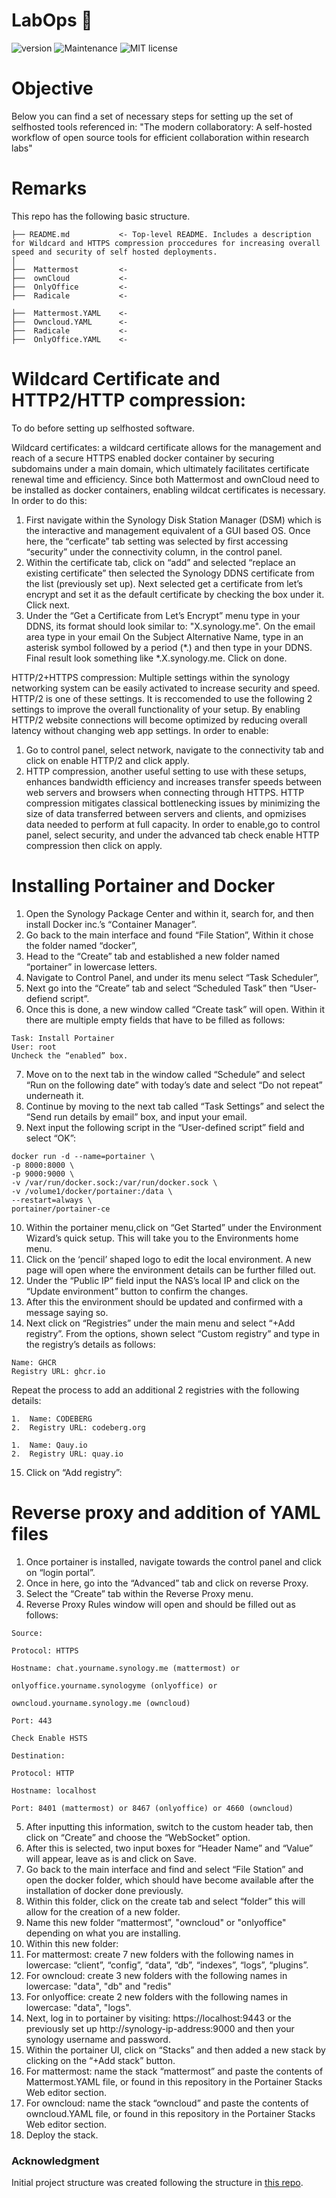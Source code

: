 # LabOps :microscope:

![version](https://img.shields.io/badge/version-1.0-blue) ![Maintenance](https://img.shields.io/badge/Maintained%3F-yes-green.svg) ![MIT license](https://img.shields.io/badge/License-MIT-blue.svg)

# Objective

Below you can find a set of necessary steps for setting up the set of selfhosted tools referenced in: "The modern collaboratory: A self-hosted workflow of open source tools for efficient collaboration within research labs"


# Remarks

This repo has the following basic structure.

```
├── README.md           <- Top-level README. Includes a description for Wildcard and HTTPS compression proccedures for increasing overall speed and security of self hosted deployments. 
│
├──  Mattermost         <-
├──  ownCloud           <-
├──  OnlyOffice         <-
├──  Radicale           <-

├──  Mattermost.YAML    <-
├──  Owncloud.YAML      <-
├──  Radicale           <-
├──  OnlyOffice.YAML    <-  
```


# Wildcard Certificate and HTTP2/HTTP compression:

To do before setting up selfhosted software. 

Wildcard certificates: a wildcard certificate allows for the management and reach of a secure HTTPS enabled docker container by securing subdomains under a main domain, which ultimately facilitates certificate renewal time and efficiency. Since both Mattermost and ownCloud need to be installed as docker containers, enabling wildcat certificates is necessary. In order to do this:

1. First navigate within the Synology Disk Station Manager (DSM) which is the interactive and management equivalent of a GUI based OS. Once here, the “cerficate” tab setting was selected by first accessing “security” under the connectivity column,  in the control panel.
2. Within the certificate tab, click on “add” and selected “replace an existing certificate” then selected the Synology DDNS certificate from the list (previously set up). Next selected get a certificate from let’s encrypt and set it as the default certificate by checking the box under it. Click next.
3. Under the “Get a Certificate from Let’s Encrypt” menu type in your DDNS, its format should look similar to: "X.synology.me". On the email area type in your email On the Subject Alternative Name, type in an asterisk symbol followed by a period (*.) and then type in your DDNS. Final result look something like *.X.synology.me. Click on done. 

HTTP/2+HTTPS compression: Multiple settings within the synology networking system can be easily activated to increase security and speed. HTTP/2 is one of these settings. It is reccomended to use the following 2 settings to improve the overall functionality of your setup. By enabling HTTP/2 website connections will become optimized by reducing overall latency without changing web app settings. In order to enable:
1. Go to control panel, select network, navigate to the connectivity tab and click on enable HTTP/2 and click apply.
2. HTTP compression, another useful setting to use with these setups, enhances bandwidth efficiency and increases transfer speeds between web servers and browsers when connecting through HTTPS. HTTP compression mitigates classical bottlenecking issues by minimizing the size of data transferred between servers and clients, and opmizises data needed to perform at full capacity. In order to enable,go to control panel, select security, and under the advanced tab check enable HTTP compression then click on apply. 


# Installing Portainer and Docker
1. Open the Synology Package Center and within it, search for, and then install Docker inc.’s “Container Manager”. 
2. Go back to the main interface and found “File Station”, Within it chose the folder named “docker”,
3. Head to the “Create” tab and established a new folder named “portainer” in lowercase letters. 
4. Navigate to Control  Panel, and under its menu select “Task Scheduler”, 
5. Next go into the “Create” tab and select “Scheduled Task” then “User-defiend script”.
6. Once this is done, a new window called “Create task” will open. Within it there are multiple empty fields that have to be filled as follows:
```
Task: Install Portainer
User: root
Uncheck the “enabled” box.
```
7. Move on to the next tab in the window called “Schedule” and select “Run on the following date” with today’s date and select “Do not repeat” underneath it. 
8. Continue by moving to the next tab called “Task Settings” and select the “Send run details by email” box, and input your email. 
9. Next input the following script in the “User-defined script” field and select “OK”: 
```
docker run -d --name=portainer \
-p 8000:8000 \
-p 9000:9000 \
-v /var/run/docker.sock:/var/run/docker.sock \
-v /volume1/docker/portainer:/data \
--restart=always \
portainer/portainer-ce
```

10. Within the portainer menu,click on “Get Started” under the Environment Wizard’s quick setup. This will take you to the Environments home menu. 
11. Click on the ‘pencil’ shaped logo to edit the local environment. A new page will open where the environment details can be further filled out.
12. Under the “Public IP” field input the NAS’s local IP and click on the “Update environment” button to confirm the changes. 
13. After this the environment should be updated and confirmed with a message saying so. 
14. Next click on “Registries” under the main menu  and select “+Add registry”. From the options, shown select “Custom registry” and type in the registry’s details as follows:
```
Name: GHCR
Registry URL: ghcr.io
```
Repeat the process to add an additional 2 registries with the following details:
```
1.	Name: CODEBERG
2.	Registry URL: codeberg.org

1.	Name: Qauy.io
2.	Registry URL: quay.io
```
15. Click on “Add registry”:

# Reverse proxy and addition of YAML files

1. Once portainer is installed, navigate towards the control panel and click on “login portal”.
2. Once in here, go into the “Advanced” tab and click on reverse Proxy.
3. Select the “Create” tab within the Reverse Proxy menu.
4. Reverse Proxy Rules window will open and should be filled out as follows:

```
Source:

Protocol: HTTPS

Hostname: chat.yourname.synology.me (mattermost) or

onlyoffice.yourname.synologyme (onlyoffice) or 

owncloud.yourname.synology.me (owncloud)

Port: 443

Check Enable HSTS

Destination:

Protocol: HTTP

Hostname: localhost

Port: 8401 (mattermost) or 8467 (onlyoffice) or 4660 (owncloud)
```


5. After inputting this information, switch to the custom header tab, then click on “Create” and choose the “WebSocket” option.
6. After this is selected, two input boxes for “Header Name” and “Value” will appear, leave as is and click on Save.
7. Go back to the main interface and find and select “File Station” and open the docker folder, which should have become available after the installation of docker done previously.
8. Within this folder, click on the create tab and select “folder” this will allow for the creation of a new folder.
9. Name this new folder “mattermost”, "owncloud" or "onlyoffice" depending on what you are installing.
10. Within this new folder:
11.   For mattermost: create 7 new folders with the following names in lowercase: “client”, “config”, “data”, “db”, “indexes”, “logs”, “plugins”.
12.   For owncloud: create 3 new folders with the following names in lowercase: "data", "db" and "redis"
13.   For onlyoffice: create 2 new folders with the following names in lowercase: "data", "logs". 
14. Next, log in to portainer by visiting: https://localhost:9443 or the previously set up http://synology-ip-address:9000   and then your synology username and password.
15. Within the portainer UI, click on “Stacks” and then added a new stack by clicking on the “+Add stack” button.
16. For mattermost: name the stack “mattermost” and paste the contents of Mattermost.YAML file, or  found in this repository in the Portainer Stacks Web editor section.
17. For owncloud: name the stack “owncloud” and paste the contents of owncloud.YAML file, or  found in this repository in the Portainer Stacks Web editor section.
17. Deploy the stack.



### Acknowledgment

Initial project structure was created following the structure in [this repo](https://github.com/malill/research-template).
